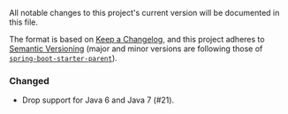 All notable changes to this project's current version will be documented in this file.

The format is based on [Keep a Changelog](https://keepachangelog.com/en/1.0.0/),
and this project adheres to [Semantic Versioning](https://semver.org/spec/v2.0.0.html) (major and
minor versions are following those of [`spring-boot-starter-parent`](https://spring.io/projects/spring-boot)).

### Changed
* Drop support for Java 6 and Java 7 (#21).
